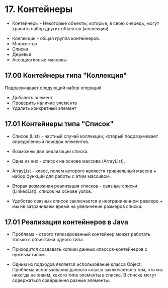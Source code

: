 # 17. Контейнеры

* Контейнеры - Некоторые объекты, которые, в свою очередь, могут хранить набор других объектов (коллекции).

- Коллекции - общая группа контейнеров.
- Множество
- Списки
- Деревья
- Ассоциативные массивы

## 17.00 Контейнеры типа "Коллекция"

Подразумавает следующий набор операций

- Добавить элемент
- Проверить наличие элемента
- Удалить конкретный элемент

## 17.01 Контейнеры типа "Список"

* Список (List) - частный случай коллекции, который подразумевает определенный порядок элементов.

* Возможны две реализации списка.

* Одна из них - список на основе массива (ArrayList).

* ArrayList - класс, полем которого являестя тривиальный массив + набор функций для работы с этим массивом.

* Вторая возможная реализация списков - связные списки (LinkedList), список на основе узлов.

* Удобство связных список заключается в неограниченном размере + мы не затрачиваем время на увеличение размеров списка.

## 17.01 Реализация контейнеров в Java

* Проблема - строго типизированный контейнер может работать только с объектами одного типа.

* Приходится создавать копиии данных классов-контейнеров с нужным типом.

* Одним из подходов является использование класса Object. Проблема использования данного класса заключается в том, что мы никогда не знаем, какого типа элементы в списке. В списке могут содержаться совершенно разные элементы.


